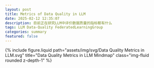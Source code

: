 ```yaml
---
layout: post
title: Metrics of Data Quality in LLM
date: 2025-02-12 12:35:07
description: 目前正在研究LLM中评价数据质量的指标都有什么
tags: LLM Data-Quality FederatedLearningGroup
categories: summary
featured: false
---
```


<div class="row justify-content-center">
    <div class="col-lg-8 col-md-10">
        {% include figure.liquid path="assets/img/svg/Data Quality Metrics in LLM.svg" 
            title="Data Quality Metrics in LLM Mindmap" 
            class="img-fluid rounded z-depth-1" %}
    </div>
</div>

